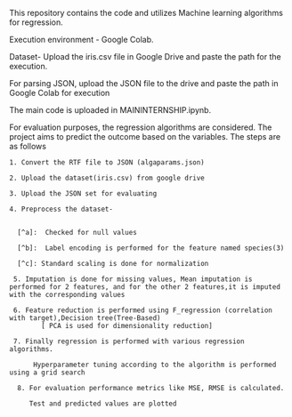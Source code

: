 
This repository contains the code and utilizes Machine learning algorithms for regression. 

Execution environment - Google Colab. 

Dataset- Upload the iris.csv file in Google Drive and  paste the path for the execution.

For parsing JSON, upload the JSON file to the drive and paste the path in Google Colab for execution

The main code is uploaded in MAININTERNSHIP.ipynb.

For evaluation purposes, the regression algorithms are considered.
 The project aims to predict the outcome based on the variables. The steps are as follows
 
    1. Convert the RTF file to JSON (algaparams.json)
    
    2. Upload the dataset(iris.csv) from google drive
    
    3. Upload the JSON set for evaluating
    
    4. Preprocess the dataset-
          

      [^a]:  Checked for null values
        
      [^b]:  Label encoding is performed for the feature named species(3)
        
      [^c]: Standard scaling is done for normalization
        
     5. Imputation is done for missing values, Mean imputation is performed for 2 features, and for the other 2 features,it is imputed with the corresponding values 
     
     6. Feature reduction is performed using F_regression (correlation with target),Decision tree(Tree-Based)
            [ PCA is used for dimensionality reduction]
            
     7. Finally regression is performed with various regression algorithms.
     
          Hyperparameter tuning according to the algorithm is performed using a grid search
          
      8. For evaluation performance metrics like MSE, RMSE is calculated.
      
         Test and predicted values are plotted
        
        
    
